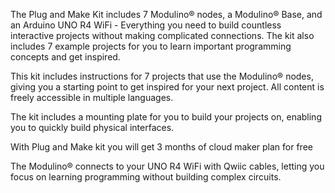 <FeatureDescription>

The Plug and Make Kit includes 7 Modulino® nodes, a Modulino® Base, and an Arduino UNO R4 WiFi - Everything you need to build countless interactive projects without making complicated connections. The kit also includes 7 example projects for you to learn important programming concepts and get inspired.

</FeatureDescription>


<FeatureList>
<Feature title="Beginner Friendly" image="led">

This kit includes instructions for 7 projects that use the Modulino® nodes, giving you a starting point to get inspired for your next project. All content is freely accessible in multiple languages.

</Feature>

<Feature title="Modulino® Base" image="configurability">

The kit includes a mounting plate for you to build your projects on, enabling you to quickly build physical interfaces.

</Feature>

<Feature title="3 months of Cloud Maker plan included" image="cloud">

With Plug and Make kit you will get 3 months of cloud maker plan for free

<FeatureWrapper>
<FeatureLink variant="primary" title="Register product" url="https://arduino.cc/start"/>
</FeatureWrapper>
</Feature>


<Feature title="Qwiic Connectors" image="connection">

The Modulino® connects to your UNO R4 WiFi with Qwiic cables, letting you focus on learning programming without building complex circuits.

</Feature>


</FeatureList>
